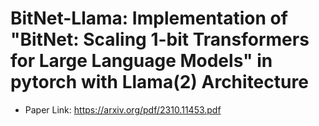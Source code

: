 # BitNet-Llama: Implementation of "BitNet: Scaling 1-bit Transformers for Large Language Models" in pytorch with Llama(2) Architecture

- Paper Link: https://arxiv.org/pdf/2310.11453.pdf

